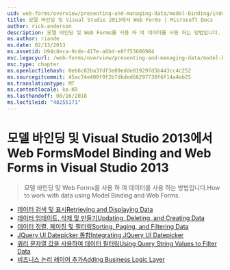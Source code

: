 ```yaml
---
uid: web-forms/overview/presenting-and-managing-data/model-binding/index
title: 모델 바인딩 및 Visual Studio 2013에서 Web Forms | Microsoft Docs
author: rick-anderson
description: 모델 바인딩 및 Web Forms를 사용 하 여 데이터를 사용 하는 방법입니다.
ms.author: riande
ms.date: 02/13/2013
ms.assetid: b94c8eca-9cde-417e-a8bd-e0ff53600984
msc.legacyurl: /web-forms/overview/presenting-and-managing-data/model-binding
msc.type: chapter
ms.openlocfilehash: 0eb6c82ba3fdf3e89edde819297d5b443cc4c252
ms.sourcegitcommit: 45ac74e400f9f2b7dbded66297730f6f14a4eb25
ms.translationtype: MT
ms.contentlocale: ko-KR
ms.lasthandoff: 08/16/2018
ms.locfileid: "48255171"
---
```

<a name="model-binding-and-web-forms-in-visual-studio-2013"></a><span data-ttu-id="52b65-103">모델 바인딩 및 Visual Studio 2013에서 Web Forms</span><span class="sxs-lookup"><span data-stu-id="52b65-103">Model Binding and Web Forms in Visual Studio 2013</span></span>
====================
> <span data-ttu-id="52b65-104">모델 바인딩 및 Web Forms를 사용 하 여 데이터를 사용 하는 방법입니다.</span><span class="sxs-lookup"><span data-stu-id="52b65-104">How to work with data using Model Binding and Web Forms.</span></span>


- [<span data-ttu-id="52b65-105">데이터 검색 및 표시</span><span class="sxs-lookup"><span data-stu-id="52b65-105">Retrieving and Displaying Data</span></span>](retrieving-data.md)
- [<span data-ttu-id="52b65-106">데이터 업데이트, 삭제 및 만들기</span><span class="sxs-lookup"><span data-stu-id="52b65-106">Updating, Deleting, and Creating Data</span></span>](updating-deleting-and-creating-data.md)
- [<span data-ttu-id="52b65-107">데이터 정렬, 페이징 및 필터링</span><span class="sxs-lookup"><span data-stu-id="52b65-107">Sorting, Paging, and Filtering Data</span></span>](sorting-paging-and-filtering-data.md)
- [<span data-ttu-id="52b65-108">JQuery UI Datepicker 통합</span><span class="sxs-lookup"><span data-stu-id="52b65-108">Integrating JQuery UI Datepicker</span></span>](integrating-jquery-ui.md)
- [<span data-ttu-id="52b65-109">쿼리 문자열 값을 사용하여 데이터 필터링</span><span class="sxs-lookup"><span data-stu-id="52b65-109">Using Query String Values to Filter Data</span></span>](using-query-string-values-to-retrieve-data.md)
- [<span data-ttu-id="52b65-110">비즈니스 논리 레이어 추가</span><span class="sxs-lookup"><span data-stu-id="52b65-110">Adding Business Logic Layer</span></span>](adding-business-logic-layer.md)
